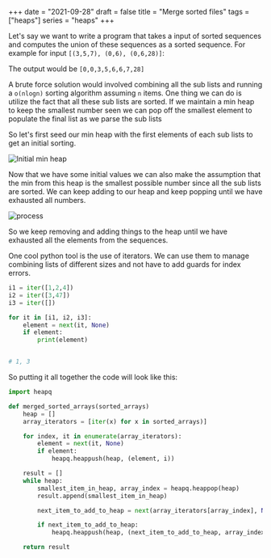 +++
date = "2021-09-28"
draft = false
title = "Merge sorted files"
tags = ["heaps"]
series = "heaps"
+++


Let's say we want to write a program that takes a input of sorted sequences and computes the union of these sequences as a sorted sequence. For example for input `[(3,5,7), (0,6), (0,6,28)]`: 

The output would be `[0,0,3,5,6,6,7,28]`

A brute force solution would involved combining all the sub lists and running a `o(nlogn)` sorting algorithm assuming `n` items. 
One thing we can do is utilize the fact that all these sub lists are sorted. If we maintain a min heap to keep the smallest number seen we can pop off the smallest element to populate the final list as we parse the sub lists

So let's first seed our min heap with the first elements of each sub lists to get an initial sorting. 

![Initial min heap](/images/epi/10.1.a.png)

Now that we have some initial values we can also make the assumption that the min from this heap is the smallest possible number since all the sub lists are sorted. We can keep adding to our heap and keep popping until we have exhausted all numbers.

![process](/images/epi/10.1.b.png)

So we keep removing and adding things to the heap until we have exhausted all the elements from the sequences. 

One cool python tool is the use of iterators. We can use them to manage combining lists of different sizes and not have to add guards for index errors. 

```python
i1 = iter([1,2,4])
i2 = iter([3,47])
i3 = iter([])

for it in [i1, i2, i3]:
    element = next(it, None)
    if element:
        print(element)


# 1, 3
```

So putting it all together the code will look like this:

```python
import heapq

def merged_sorted_arrays(sorted_arrays)
    heap = []
    array_iterators = [iter(x) for x in sorted_arrays)]

    for index, it in enumerate(array_iterators):
        element = next(it, None)
        if element:
            heapq.heappush(heap, (element, i))

    result = []
    while heap:
        smallest_item_in_heap, array_index = heapq.heappop(heap)
        result.append(smallest_item_in_heap)

        next_item_to_add_to_heap = next(array_iterators[array_index], None)

        if next_item_to_add_to_heap:
            heapq.heappush(heap, (next_item_to_add_to_heap, array_index)]

    return result
```
